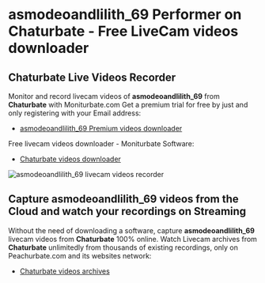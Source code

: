 # asmodeoandlilith_69 Performer on Chaturbate - Free LiveCam videos downloader

## Chaturbate Live Videos Recorder

Monitor and record livecam videos of **asmodeoandlilith_69** from **Chaturbate** with Moniturbate.com
Get a premium trial for free by just and only registering with your Email address:
* [asmodeoandlilith_69 Premium videos downloader](https://moniturbate.com/request-demo-licence-key.html)

Free livecam videos downloader - Moniturbate Software:
* [Chaturbate videos downloader](https://moniturbate.com/moniturbate-download-software.html)

![asmodeoandlilith_69 livecam videos recorder](https://peachurnet.com/templates/moniturbate-software.png)


## Capture asmodeoandlilith_69 videos from the Cloud and watch your recordings on Streaming

Without the need of downloading a software, capture **asmodeoandlilith_69** livecam videos from **Chaturbate** 100% online.
Watch Livecam archives from **Chaturbate** unlimitedly from thousands of existing recordings, only on Peachurbate.com and its websites network:
* [Chaturbate videos archives](https://peachurnet.com/)